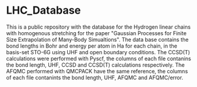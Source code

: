 # LHC_Database
This is a public repository with the database for the Hydrogen linear chains with homogenous stretching for the paper "Gaussian Processes for Finite Size Extrapolation of Many-Body Simualtions".
The data base contains the bond lengths in Bohr and energy per atom in Ha for each chain,
in the basis-set STO-6G using UHF and open boundary conditions. The CCSD(T) calculations were performed with Pyscf, the columns of each file contanins the bond length, UHF, CCSD and CCSD(T) calculations respectively.
The AFQMC performed with QMCPACK have the same reference, the columns of each file contanints the bond length, UHF, AFQMC and AFQMC/error. 
